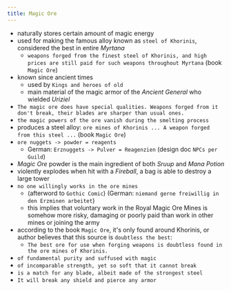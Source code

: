 ```yaml
---
title: Magic Ore
---
```


- naturally stores certain amount of magic energy
- used for making the famous alloy known as `steel of Khorinis`, considered the best in entire _Myrtana_
  - `weapons forged from the finest steel of Khorinis, and high prices are still paid for such weapons throughout Myrtana` (book `Magic Ore`)
- known since ancient times
  - used by `Kings and heroes of old`
  - main material of the magic armor of the _Ancient General_ who wielded _Uriziel_
- `The magic ore does have special qualities. Weapons forged from it don't break, their blades are sharper than usual ones.`
- `the magic powers of the ore vanish during the smelting process`
- produces a steel alloy: `ore mines of Khorinis ... A weapon forged from this steel ...` (book `Magic Ore`)
- `ore nuggets -> powder = reagents`
  - German: `Erznuggets -> Pulver = Reagenzien` (design doc `NPCs per Guild`)
- _Magic Ore_ powder is the main ingredient of both _Sruup_ and _Mana Potion_
- violently explodes when hit with a _Fireball_, a bag is able to destroy a large tower 
- `no one willingly works in the ore mines`
  - (afterword to `Gothic Comic`) (German: `niemand gerne freiwillig in den Erzminen arbeitet`)
  - this implies that voluntary work in the Royal Magic Ore Mines is somehow more risky, damaging or poorly paid than work in other mines or joining the army
- according to the book `Magic Ore`, it's only found around Khorinis, or author believes that this source is `doubtless the best`:
  - `The best ore for use when forging weapons is doubtless found in the ore mines of Khorinis.`
- `of fundamental purity and suffused with magic`
- `of incomparable strength, yet so soft that it cannot break`
- `is a match for any blade, albeit made of the strongest steel`
- `It will break any shield and pierce any armor`
